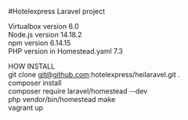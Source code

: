 #Hotelexpress Laravel project

Virtualbox version 6.0  
Node.js version 14.18.2  
npm version 6.14.15  
PHP version in Homestead.yaml 7.3  

HOW INSTALL  
git clone git@github.com:hotelexpress/heilaravel.git .   
composer install  
composer require laravel/homestead --dev  
php vendor/bin/homestead make  
vagrant up  
